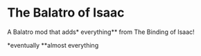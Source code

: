 # The Balatro of Isaac
A Balatro mod that adds* everything** from The Binding of Isaac!

*eventually
**almost everything
